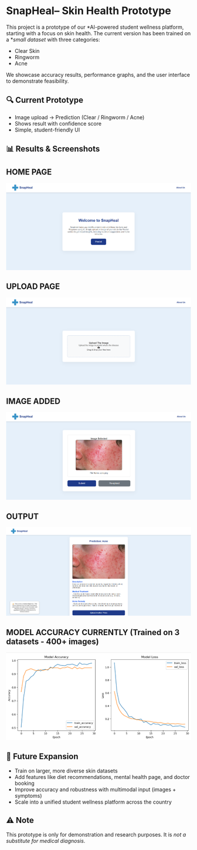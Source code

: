 # SnapHeal– Skin Health Prototype

This project is a prototype of our *AI-powered student wellness platform, starting with a focus on skin health. The current version has been trained on a **small dataset* with three categories:

* Clear Skin
* Ringworm
* Acne

We showcase accuracy results, performance graphs, and the user interface to demonstrate feasibility.

## 🔍 Current Prototype

* Image upload → Prediction (Clear / Ringworm / Acne)
* Shows result with confidence score
* Simple, student-friendly UI

## 📊 Results & Screenshots

## HOME PAGE
![UI Screenshot](image/front.png)
## UPLOAD PAGE
![UI Screenshot](image/addImage.png)
## IMAGE ADDED
![UI Screenshot](image/uploaded.png)
## OUTPUT
![UI Screenshot](image/prediction.png)
## MODEL ACCURACY CURRENTLY (Trained on 3 datasets - 400+ images)
![Accuracy Graph](image/accuracy.png)


## 🌱 Future Expansion

* Train on larger, more diverse skin datasets
* Add features like diet recommendations, mental health page, and doctor booking
* Improve accuracy and robustness with multimodal input (images + symptoms)
* Scale into a unified student wellness platform across the country

## ⚠ Note

This prototype is only for demonstration and research purposes. It is *not a substitute for medical diagnosis*.
